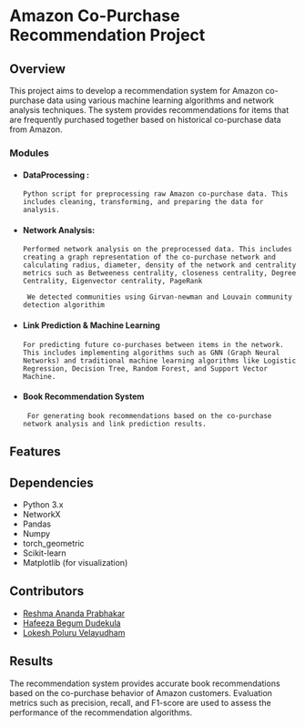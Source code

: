 # Amazon Co-Purchase Recommendation Project
## Overview

This project aims to develop a recommendation system for Amazon co-purchase data using various machine learning algorithms and network analysis techniques. The system provides recommendations for items that are frequently purchased together based on historical co-purchase data from Amazon.

### Modules
- #### DataProcessing : 
      Python script for preprocessing raw Amazon co-purchase data. This includes cleaning, transforming, and preparing the data for analysis.
- #### Network Analysis:
      Performed network analysis on the preprocessed data. This includes creating a graph representation of the co-purchase network and calculating radius, diameter, density of the network and centrality metrics such as Betweeness centrality, closeness centrality, Degree Centrality, Eigenvector centrality, PageRank

       We detected communities using Girvan-newman and Louvain community detection algorithim 
- #### Link Prediction & Machine Learning
      For predicting future co-purchases between items in the network. This includes implementing algorithms such as GNN (Graph Neural Networks) and traditional machine learning algorithms like Logistic Regression, Decision Tree, Random Forest, and Support Vector Machine.
- #### Book Recommendation System
       For generating book recommendations based on the co-purchase network analysis and link prediction results.

## Features



## Dependencies

- Python 3.x
- NetworkX
- Pandas
- Numpy
- torch_geometric
- Scikit-learn
- Matplotlib (for visualization)

## Contributors
- [Reshma Ananda Prabhakar](https://github.com/reshmaananda/)
- [	Hafeeza Begum Dudekula](https://github.com/HafeezaBegum)
- [Lokesh Poluru Velayudham](https://github.com/lokeshvelayudham/)

## Results

The recommendation system provides accurate book recommendations based on the co-purchase behavior of Amazon customers. Evaluation metrics such as precision, recall, and F1-score are used to assess the performance of the recommendation algorithms.


